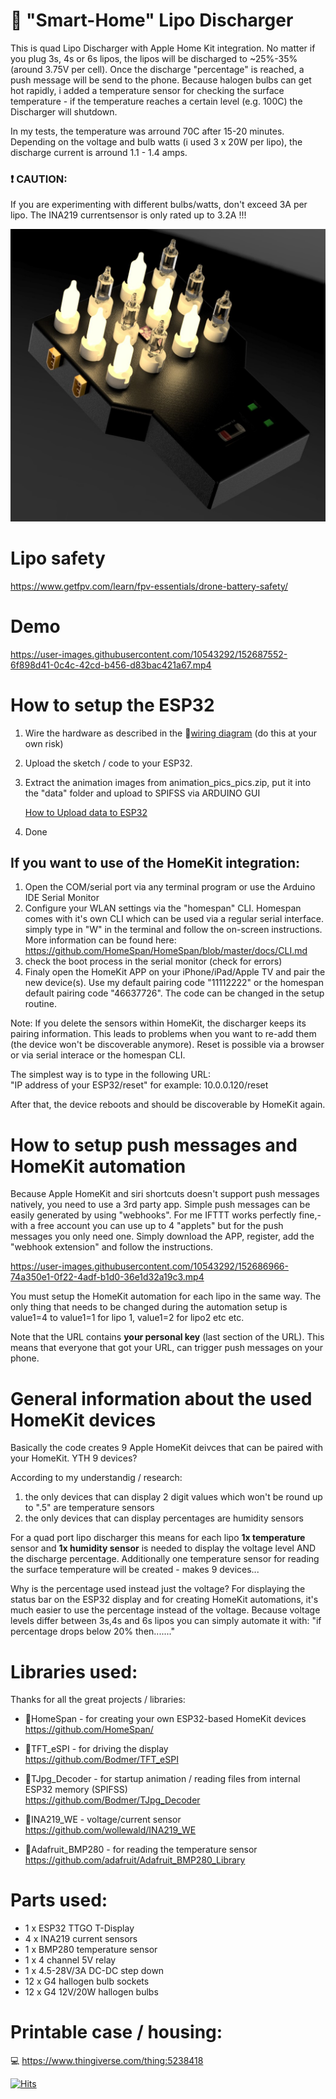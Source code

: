 # :battery: "Smart-Home" Lipo Discharger 


This is quad Lipo Discharger with Apple Home Kit integration. No matter if you plug 3s, 4s or 6s lipos, the lipos will be discharged to ~25%-35% (around 3.75V per cell). Once the discharge "percentage" is reached, a push message will be send to the phone. Because halogen bulbs can get hot rapidly, i added a temperature sensor for checking the surface temperature - if the temperature reaches a certain level (e.g. 100C) the Discharger will shutdown. 

In my tests, the temperature was arround 70C after 15-20 minutes. Depending on the voltage and bulb watts (i used 3 x 20W per lipo), the discharge current is arround 1.1 - 1.4 amps.

### :exclamation: CAUTION: 
If you are experimenting with different bulbs/watts, don't exceed 3A per lipo. The INA219 currentsensor is only rated up to 3.2A !!!
<br/>

![image_charger](https://github.com/moschotto/SmartHomeLipoDischarger/blob/main/media/Lipo_Discharger.jpg)


# Lipo safety
https://www.getfpv.com/learn/fpv-essentials/drone-battery-safety/

# Demo

https://user-images.githubusercontent.com/10543292/152687552-6f898d41-0c4c-42cd-b456-d83bac421a67.mp4

# How to setup the ESP32

1. Wire the hardware as described in the :electric_plug:[wiring diagram](https://github.com/moschotto/SmartHomeLipoDischarger/blob/main/wiring_diagram.pdf) (do this at your own risk)
2. Upload the sketch / code to your ESP32.
3. Extract the animation images from animation_pics_pics.zip, put it into the "data" folder and upload to SPIFSS via ARDUINO GUI

   [How to Upload data to ESP32](https://randomnerdtutorials.com/install-esp32-filesystem-uploader-arduino-ide/)
   
5. Done

## If you want to use of the HomeKit integration:

1. Open the COM/serial port via any terminal program or use the Arduino IDE Serial Monitor
2. Configure your WLAN settings via the "homespan" CLI. Homespan comes with it's own CLI which can be used via a regular serial interface. simply type in "W" in the terminal and follow the on-screen instructions. More information can be found here: https://github.com/HomeSpan/HomeSpan/blob/master/docs/CLI.md
3. check the boot process in the serial monitor (check for errors)
4. Finaly open the HomeKit APP on your iPhone/iPad/Apple TV and pair the new device(s). Use my default pairing code "11112222" or the homespan default pairing code "46637726". The code can be changed in the setup routine.



Note:
If you delete the sensors within HomeKit, the discharger keeps its pairing information. This leads to problems when you want to re-add them (the device won't be discoverable anymore). Reset is possible via a browser or via serial interace or the homespan CLI. 

The simplest way is to type in the following URL:<br/> "IP address of your ESP32/reset" for example: 10.0.0.120/reset

After that, the device reboots and should be discoverable by HomeKit again.
   


# How to setup push messages and HomeKit automation

Because Apple HomeKit and siri shortcuts doesn't support push messages natively, you need to use a 3rd party app. Simple push messages can be easily generated by using "webhooks". For me IFTTT works perfectly fine,- with a free account you can use up to 4 "applets" but for the push messages you only need one. Simply download the APP, register, add the "webhook extension" and follow the instructions.


https://user-images.githubusercontent.com/10543292/152686966-74a350e1-0f22-4adf-b1d0-36e1d32a19c3.mp4

You must setup the HomeKit automation for each lipo in the same way. The only thing that needs to be changed during the automation setup is value1=4 to value1=1 for lipo 1, value1=2 for lipo2 etc etc.

Note that the URL contains **your personal key** (last section of the URL). This means that everyone that got your URL, can trigger push messages on your phone.


# General information about the used HomeKit devices

Basically the code creates 9 Apple HomeKit deivces that can be paired with your HomeKit. YTH 9 devices? 

According to my understandig / research: 
1.  the only devices that can display 2 digit values which won't be round up to ".5" are temperature sensors
2.  the only devices that can display percentages are humidity sensors

For a quad port lipo discharger this means for each lipo **1x temperature** sensor and **1x humidity sensor** is needed to display the voltage level AND the discharge percentage. Additionally one temperature sensor for reading the surface temperature will be created - makes 9 devices...

Why is the percentage used instead just the voltage?
For displaying the status bar on the ESP32 display and for creating HomeKit automations, it's much easier to use the percentage instead of the voltage. Because voltage levels differ between 3s,4s and 6s lipos you can simply automate it with: "if percentage drops below 20% then......."


# Libraries used:

Thanks for all the great projects / libraries:


- :green_book:HomeSpan -  for creating your own ESP32-based HomeKit devices<br/>
  https://github.com/HomeSpan/
  
- :green_book:TFT_eSPI - for driving the display<br/>
  https://github.com/Bodmer/TFT_eSPI
  
- :green_book:TJpg_Decoder - for startup animation / reading files from internal ESP32 memory (SPIFSS)<br/>
  https://github.com/Bodmer/TJpg_Decoder
  
- :green_book:INA219_WE - voltage/current sensor<br/>
  https://github.com/wollewald/INA219_WE 

- :green_book:Adafruit_BMP280 - for reading the temperature sensor<br/>
  https://github.com/adafruit/Adafruit_BMP280_Library



# Parts used:
- 1 x ESP32 TTGO T-Display 
- 4 x INA219 current sensors
- 1 x BMP280 temperature sensor
- 1 x 4 channel 5V relay 
- 1 x  4.5-28V/3A DC-DC step down 
- 12 x G4 hallogen bulb sockets 
- 12 x G4 12V/20W hallogen bulbs 

# Printable case / housing:
:computer: https://www.thingiverse.com/thing:5238418




[![Hits](https://hits.seeyoufarm.com/api/count/incr/badge.svg?url=https%3A%2F%2Fgithub.com%2Fmoschotto%2FSmartHomeLipoDischarger&count_bg=%2379C83D&title_bg=%23555555&icon=&icon_color=%23E7E7E7&title=hits&edge_flat=false)](https://hits.seeyoufarm.com)
